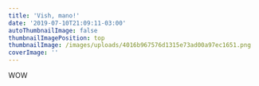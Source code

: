```yaml
---
title: 'Vish, mano!'
date: '2019-07-10T21:09:11-03:00'
autoThumbnailImage: false
thumbnailImagePosition: top
thumbnailImage: /images/uploads/4016b967576d1315e73ad00a97ec1651.png
coverImage: ''
---
```

WOW
